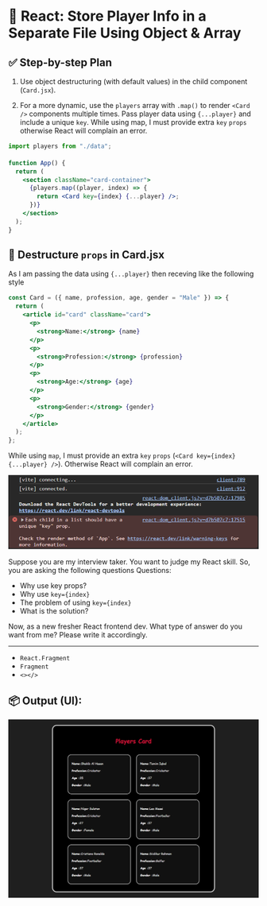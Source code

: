 # 🧠 React: Store Player Info in a Separate File Using Object & Array

## ✅ Step-by-step Plan

1. Use object destructuring (with default values) in the child component (`Card.jsx`).

2. For a more dynamic, use the `players` array with `.map()` to render `<Card />` components multiple times. Pass player data using `{...player}` and include a unique `key`. While using map, I must provide extra `key` `props` otherwise React will complain an error.

```jsx
import players from "./data";

function App() {
  return (
    <section className="card-container">
      {players.map((player, index) => {
        return <Card key={index} {...player} />;
      })}
    </section>
  );
}
```

## 📁 Destructure `props` in Card.jsx

As I am passing the data using `{...player}` then receving like the following style

```jsx
const Card = ({ name, profession, age, gender = "Male" }) => {
  return (
    <article id="card" className="card">
      <p>
        <strong>Name:</strong> {name}
      </p>
      <p>
        <strong>Profession:</strong> {profession}
      </p>
      <p>
        <strong>Age:</strong> {age}
      </p>
      <p>
        <strong>Gender:</strong> {gender}
      </p>
    </article>
  );
};
```

While using `map`, I must provide an extra `key` `props` (`<Card key={index} {...player} />`). Otherwise React will complain an error.

![React will complain an error](public/image.png)

Suppose you are my interview taker. You want to judge my React skill. So, you are asking the following questions
Questions:
- Why use key props?
- Why use `key={index}`
- The problem of using `key={index}`
- What is the solution?

Now, as a new fresher React frontend dev. What type of answer do you want from me? Please write it accordingly.

---

- `React.Fragment`
- `Fragment`
- `<></>`

## 📦 Output (UI):

![Player Card Preview](public/Players-Card.png)
